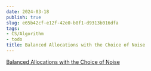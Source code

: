 ```yaml
---
date: 2024-03-18
publish: true
slug: e65b42cf-e12f-42e0-b8f1-d9313b016dfa
tags:
- CS/Algorithm
- todo
title: Balanced Allocations with the Choice of Noise
---
```

[Balanced Allocations with the Choice of Noise](https://dl.acm.org/doi/10.1145/3625386)
